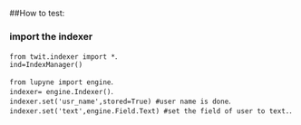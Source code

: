 
##How to test:
### import the indexer
`from twit.indexer import *`.    
`ind=IndexManager()`


`from lupyne import engine`.        
`indexer= engine.Indexer()`.         
`indexer.set('usr_name',stored=True) #user name is done`.         
`indexer.set('text',engine.Field.Text) #set the field of user to text.`.        

